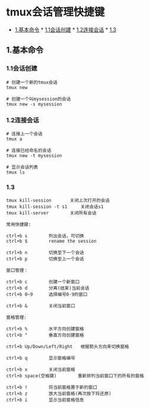 # tmux会话管理快捷键

<!-- vim-markdown-toc Marked -->

* [1.基本命令](#1.基本命令)
        * [1.1会话创建](#1.1会话创建)
        * [1.2连接会话](#1.2连接会话)
        * [1.3](#1.3)

<!-- vim-markdown-toc -->


## 1.基本命令

### 1.1会话创建

```shell
# 创建一个新的tmux会话
tmux new

# 创建一个叫mysession的会话
tmux new -s mysession
```

### 1.2连接会话

```shell
# 连接上一个会话
tmux a

# 连接已经命名的会话
tmux new -t mysession

# 显示会话列表
tmux ls
```

### 1.3

```shell
tmux kill-session       关闭上次打开的会话
tmux kill-session -t s1     关闭会话s1
tmux kill-server        关闭所有会话

常用快捷键:

ctrl+b s        列出会话，可切换
ctrl+b $        rename the session

ctrl+b n        切换至下一个会话
ctrl+b p        切换至上一个会话

窗口管理：

ctrl+b c        创建一个新窗口
ctrl+b d        分离(结束)当前会话
ctrl+b 0~9      选择编号0-9的窗口

ctrl+b &        关闭当前窗口

窗格管理:

ctrl+b %        水平方向创建窗格
ctrl+b "        垂直方向创建窗格

ctrl+b Up/Down/Left/Right   根据箭头方向来切换窗格

ctrl+b q        显示窗格编号

ctrl+b x        关闭当前窗格
ctrl+b space(空格键)        重新排列当前窗口下的所有的窗格

ctrl+b !        将当前窗格置于新的窗口
ctrl+b z        放大当前窗格(再次按下将还原)
ctrl+b i        显示当前窗格信息
```


